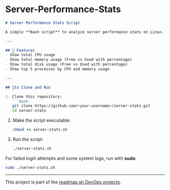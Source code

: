 # Server-Performance-Stats


````markdown
# Server Performance Stats Script

A simple **Bash script** to analyze server performance stats on Linux.

---

## 📌 Features
- Show total CPU usage  
- Show total memory usage (Free vs Used with percentage)  
- Show total disk usage (Free vs Used with percentage)  
- Show top 5 processes by CPU and memory usage  

---

## 🚀to Clone and Run

1. Clone this repository:
   ```bash
   git clone https://github.com/<your-username>/server-stats.git
   cd server-stats
````

2. Make the script executable:

   ```bash
   chmod +x server-stats.sh
   ```

3. Run the script:

   ```bash
   ./server-stats.sh
   ```

For failed login attempts and some system logs, run with **sudo**:

```bash
sudo ./server-stats.sh
```

---

This project is part of the [roadmap.sh DevOps projects](https://roadmap.sh/projects/server-stats).

```
